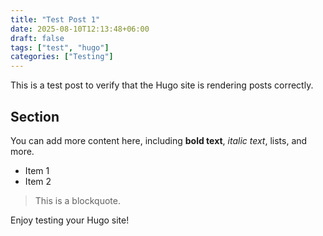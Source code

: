 ```yaml
---
title: "Test Post 1"
date: 2025-08-10T12:13:48+06:00
draft: false
tags: ["test", "hugo"]
categories: ["Testing"]
---
```


This is a test post to verify that the Hugo site is rendering posts correctly.

## Section

You can add more content here, including **bold text**, _italic text_, lists, and more.

- Item 1
- Item 2

> This is a blockquote.

Enjoy testing your Hugo site!
